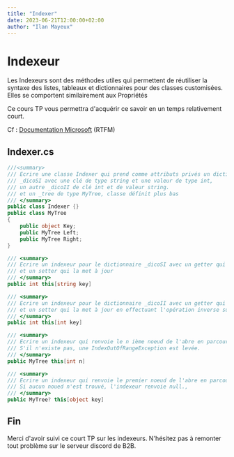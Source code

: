 ```yaml
---
title: "Indexer"
date: 2023-06-21T12:00:00+02:00
author: "Ilan Mayeux"
---
```


# Indexeur

Les Indexeurs sont des méthodes utiles qui permettent de réutiliser la syntaxe des listes, tableaux et dictionnaires
pour des classes customisées. Elles se comportent similairement aux Propriétés

Ce cours TP vous permettra d'acquérir ce savoir en un temps relativement court.

Cf : [Documentation Microsoft](https://docs.microsoft.com/fr-fr/dotnet/csharp/programming-guide/indexers/) (RTFM)

## Indexer.cs

```csharp
///<summary>
/// Ecrire une classe Indexer qui prend comme attributs privés un dictionnaire 
/// _dicoSI avec une clé de type string et une valeur de type int,
/// un autre _dicoII de clé int et de valeur string.
/// et un _tree de type MyTree, classe définit plus bas
/// </summary>
public class Indexer {}
public class MyTree
{
    public object Key;
    public MyTree Left;
    public MyTree Right;
}
```
```csharp
/// <summary>
/// Ecrire un indexeur pour le dictionnaire _dicoSI avec un getter qui renvoie la valeur du dictionnaire
/// et un setter qui la met à jour
/// </summary>
public int this[string key]
```

```csharp
/// <summary>
/// Ecrire un indexeur pour le dictionnaire _dicoII avec un getter qui renvoie et multiplie la valeur du dictionnaire par 86 puis ajoute 39
/// et un setter qui la met à jour en effectuant l'opération inverse sur la valeur du nombre entrant
/// </summary>
public int this[int key]
```

```csharp
/// <summary>
/// Ecrire un indexeur qui renvoie le n ième noeud de l'abre en parcours largeur.
/// S'il n'existe pas, une IndexOutOfRangeException est levée.
/// </summary>
public MyTree this[int n]
```

```csharp
/// <summary>
/// Ecrire un indexeur qui renvoie le premier noeud de l'abre en parcours largeur qui a une clé égale à celle en paramètre.
/// Si aucun noued n'est trouvé, l'indexeur renvoie null.,
/// </summary>
public MyTree? this[object key]
```

## Fin

Merci d'avoir suivi ce court TP sur les indexeurs.
N'hésitez pas à remonter tout problème sur le serveur discord
de B2B.